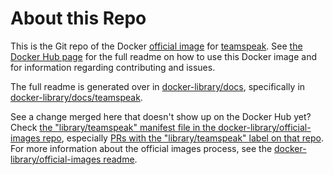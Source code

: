 # About this Repo

This is the Git repo of the Docker [official image](https://docs.docker.com/docker-hub/official_repos/) for [teamspeak](https://hub.docker.com/_/teamspeak/). See [the Docker Hub page](https://hub.docker.com/_/teamspeak/) for the full readme on how to use this Docker image and for information regarding contributing and issues.

The full readme is generated over in [docker-library/docs](https://github.com/docker-library/docs), specifically in [docker-library/docs/teamspeak](https://github.com/docker-library/docs/tree/master/teamspeak).

See a change merged here that doesn't show up on the Docker Hub yet? Check [the "library/teamspeak" manifest file in the docker-library/official-images repo](https://github.com/docker-library/official-images/blob/master/library/teamspeak), especially [PRs with the "library/teamspeak" label on that repo](https://github.com/docker-library/official-images/labels/library%2Fteamspeak). For more information about the official images process, see the [docker-library/official-images readme](https://github.com/docker-library/official-images/blob/master/README.md).

<!-- THIS FILE IS GENERATED BY https://github.com/docker-library/docs/blob/master/generate-repo-stub-readme.sh -->
